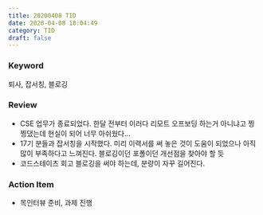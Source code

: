 ```yaml
---
title: 20200408 TID
date: 2020-04-08 18:04:49
category: TID
draft: false
---
```


### Keyword

퇴사, 잡서칭, 블로깅

### Review

- CSE 업무가 종료되었다. 한달 전부터 이러다 리모트 오프보딩 하는거 아니냐고 찡찡댔는데 현실이 되어 너무 아쉬웠다...
- 17기 분들과 잡서칭을 시작했다. 미리 이력서를 써 놓은 것이 도움이 되었으나 아직 많이 부족하다고 느껴진다. 블로깅이던 포폴이던 개선점을 찾아야 할 듯
- 코드스테이츠 회고 블로깅을 써야 하는데, 분량이 자꾸 길어진다.

### Action Item

- 목인터뷰 준비, 과제 진행
